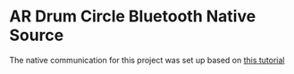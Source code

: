 # AR Drum Circle Bluetooth Native Source
The native communication for this project was set up based on [this tutorial](https://www.youtube.com/watch?v=EElBAGkjPt4)